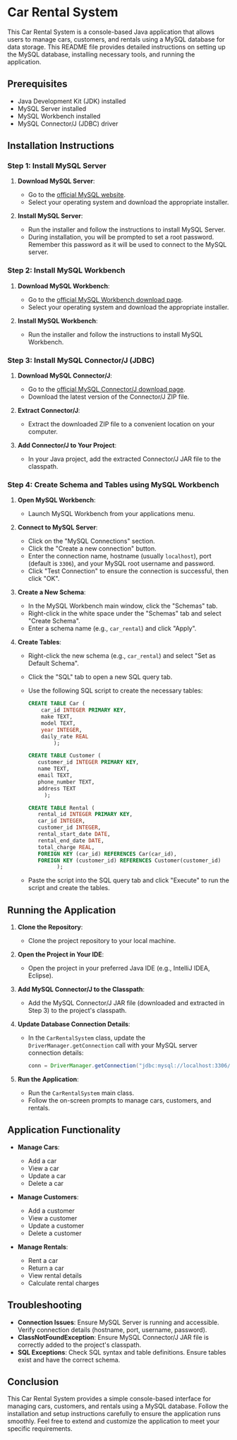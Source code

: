 # Car Rental System

This Car Rental System is a console-based Java application that allows users to manage cars, customers, and rentals using a MySQL database for data storage. This README file provides detailed instructions on setting up the MySQL database, installing necessary tools, and running the application.

## Prerequisites

- Java Development Kit (JDK) installed
- MySQL Server installed
- MySQL Workbench installed
- MySQL Connector/J (JDBC) driver

## Installation Instructions

### Step 1: Install MySQL Server

1. **Download MySQL Server**:
   - Go to the [official MySQL website](https://dev.mysql.com/downloads/mysql/).
   - Select your operating system and download the appropriate installer.

2. **Install MySQL Server**:
   - Run the installer and follow the instructions to install MySQL Server.
   - During installation, you will be prompted to set a root password. Remember this password as it will be used to connect to the MySQL server.

### Step 2: Install MySQL Workbench

1. **Download MySQL Workbench**:
   - Go to the [official MySQL Workbench download page](https://dev.mysql.com/downloads/workbench/).
   - Select your operating system and download the appropriate installer.

2. **Install MySQL Workbench**:
   - Run the installer and follow the instructions to install MySQL Workbench.

### Step 3: Install MySQL Connector/J (JDBC)

1. **Download MySQL Connector/J**:
   - Go to the [official MySQL Connector/J download page](https://dev.mysql.com/downloads/connector/j/).
   - Download the latest version of the Connector/J ZIP file.

2. **Extract Connector/J**:
   - Extract the downloaded ZIP file to a convenient location on your computer.

3. **Add Connector/J to Your Project**:
   - In your Java project, add the extracted Connector/J JAR file to the classpath.

### Step 4: Create Schema and Tables using MySQL Workbench

1. **Open MySQL Workbench**:
   - Launch MySQL Workbench from your applications menu.

2. **Connect to MySQL Server**:
   - Click on the "MySQL Connections" section.
   - Click the "Create a new connection" button.
   - Enter the connection name, hostname (usually `localhost`), port (default is `3306`), and your MySQL root username and password.
   - Click "Test Connection" to ensure the connection is successful, then click "OK".

3. **Create a New Schema**:
   - In the MySQL Workbench main window, click the "Schemas" tab.
   - Right-click in the white space under the "Schemas" tab and select "Create Schema".
   - Enter a schema name (e.g., `car_rental`) and click "Apply".

4. **Create Tables**:
   - Right-click the new schema (e.g., `car_rental`) and select "Set as Default Schema".
   - Click the "SQL" tab to open a new SQL query tab.
   - Use the following SQL script to create the necessary tables:

     ```sql
     CREATE TABLE Car (
         car_id INTEGER PRIMARY KEY,
         make TEXT,
         model TEXT,
         year INTEGER,
         daily_rate REAL
             );

     CREATE TABLE Customer (
        customer_id INTEGER PRIMARY KEY,
        name TEXT,
        email TEXT,
        phone_number TEXT,
        address TEXT
          );

     CREATE TABLE Rental (
        rental_id INTEGER PRIMARY KEY,
        car_id INTEGER,
        customer_id INTEGER,
        rental_start_date DATE,
        rental_end_date DATE,
        total_charge REAL,
        FOREIGN KEY (car_id) REFERENCES Car(car_id),
        FOREIGN KEY (customer_id) REFERENCES Customer(customer_id)
              );
     ```

   - Paste the script into the SQL query tab and click "Execute" to run the script and create the tables.

## Running the Application

1. **Clone the Repository**:
   - Clone the project repository to your local machine.

2. **Open the Project in Your IDE**:
   - Open the project in your preferred Java IDE (e.g., IntelliJ IDEA, Eclipse).

3. **Add MySQL Connector/J to the Classpath**:
   - Add the MySQL Connector/J JAR file (downloaded and extracted in Step 3) to the project's classpath.

4. **Update Database Connection Details**:
   - In the `CarRentalSystem` class, update the `DriverManager.getConnection` call with your MySQL server connection details:

     ```java
     conn = DriverManager.getConnection("jdbc:mysql://localhost:3306/car_rental", "root", "your_password");
     ```

5. **Run the Application**:
   - Run the `CarRentalSystem` main class.
   - Follow the on-screen prompts to manage cars, customers, and rentals.

## Application Functionality

- **Manage Cars**:
  - Add a car
  - View a car
  - Update a car
  - Delete a car

- **Manage Customers**:
  - Add a customer
  - View a customer
  - Update a customer
  - Delete a customer

- **Manage Rentals**:
  - Rent a car
  - Return a car
  - View rental details
  - Calculate rental charges

## Troubleshooting

- **Connection Issues**: Ensure MySQL Server is running and accessible. Verify connection details (hostname, port, username, password).
- **ClassNotFoundException**: Ensure MySQL Connector/J JAR file is correctly added to the project's classpath.
- **SQL Exceptions**: Check SQL syntax and table definitions. Ensure tables exist and have the correct schema.

## Conclusion

This Car Rental System provides a simple console-based interface for managing cars, customers, and rentals using a MySQL database. Follow the installation and setup instructions carefully to ensure the application runs smoothly. Feel free to extend and customize the application to meet your specific requirements.
